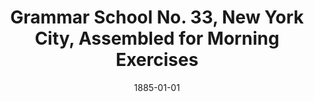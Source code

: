 --- 
title: Grammar School No. 33, New York City, Assembled for Morning Exercises
featured: grammar-school-33.jpg
featuredAlt: A stereoscopic slide with photos taken from two slightly different angles shows around 100 schoolgirls seated in a large auditorium with several women teachers in the background.
layout: "tc-single"
draft: false
hasContentInGallery: true
date: 1885-01-01
--- 